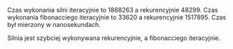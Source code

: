 Czas wykonania silni iteracyjnie to 1868263 a rekurencyjnie 48299.
Czas wykonania fibonacciego iteracyjnie to 33620 a rekurencyjnie 1517895.
Czas był mierzony w nanosekundach.

Silnia jest szybciej wykonywana rekurencyjnie, a fibonacciego iteracyjnie.

